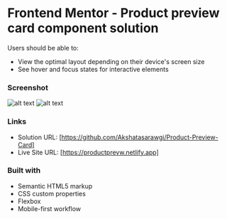 # Frontend Mentor - Product preview card component solution

Users should be able to:

- View the optimal layout depending on their device's screen size
- See hover and focus states for interactive elements

### Screenshot
![alt text](Screenshot1.png)
![alt text](Screenshot2.png)

### Links

- Solution URL: [https://github.com/Akshatasarawgi/Product-Preview-Card]
- Live Site URL: [https://productprevw.netlify.app]

### Built with

- Semantic HTML5 markup
- CSS custom properties
- Flexbox
- Mobile-first workflow

